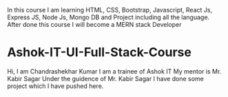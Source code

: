 In this course I am learning HTML, CSS, Bootstrap, Javascript, React Js, Express JS, Node Js, Mongo DB and Project including all the language.
After done this course I will become a MERN stack Developer
# Ashok-IT-UI-Full-Stack-Course
Hi, 
I am Chandrashekhar Kumar
I am a trainee of Ashok IT
My mentor is Mr. Kabir Sagar
Under the guidence of Mr. Kabir Sagar I have done some project which I have pushed here.
